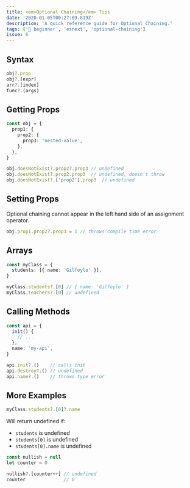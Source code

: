 ```yaml
---
title: <em>Optional Chaining</em> Tips
date: '2020-01-05T00:27:09.819Z'
description: 'A quick reference guide for Optional Chaining.'
tags: ['🐥 beginner', 'esnext', 'optional-chaining']
issue: 6
---
```


## Syntax

```ts
obj?.prop
obj?.[expr]
arr?.[index]
func?.(args)
```

## Getting Props

```ts
const obj = {
  prop1: {
    prop2: {
      prop3: 'nested-value',
    },
  },
}
```

<!-- prettier-ignore -->
```ts
obj.doesNotExist?.prop2?.prop3 // undefined
obj.doesNotExist?.prop2.prop3  // undefined, doesn't throw
obj.doesNotExist?.['prop2'].prop3  // undefined
```

## Setting Props

Optional chaining cannot appear in the left hand side of an assignment operator.

```ts
obj.prop1.prop2?.prop3 = 1 // throws compile time error
```

## Arrays

```ts
const myClass = {
  students: [{ name: 'Gilfoyle' }],
}
```

```ts
myClass.students?.[0] // { name: 'Gilfoyle' }
myClass.teachers?.[0] // undefined
```

## Calling Methods

```ts
const api = {
  init() {
    // ...
  },
  name: 'my-api',
}
```

<!-- prettier-ignore -->
```ts
api.init?.()    // calls init
api.destroy?.() // undefined
api.name?.()    // throws type error
```

## More Examples

```ts
myClass.students?.[0]?.name
```

Will return undefined if:

- `students` is undefined
- `students[0]` is undefined
- `students[0].name` is undefined

<!-- prettier-ignore -->
```ts
const nullish = null
let counter = 0

nullish?.[counter++] // undefined
counter              // 0
```
